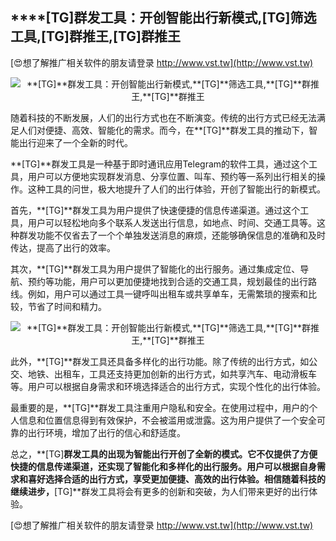 ## ****[TG]**群发工具：开创智能出行新模式,**[TG]**筛选工具,**[TG]**群推王,**[TG]**群推王**

[😍想了解推广相关软件的朋友请登录 http://www.vst.tw](http://www.vst.tw)

 <center><img src="https://vst.tw/MP4/tuiguang/png/6.png" alt="**[TG]**群发工具：开创智能出行新模式,**[TG]**筛选工具,**[TG]**群推王,**[TG]**群推王"></center>

随着科技的不断发展，人们的出行方式也在不断演变。传统的出行方式已经无法满足人们对便捷、高效、智能化的需求。而今，在**[TG]**群发工具的推动下，智能出行迎来了一个全新的时代。

**[TG]**群发工具是一种基于即时通讯应用Telegram的软件工具，通过这个工具，用户可以方便地实现群发消息、分享位置、叫车、预约等一系列出行相关的操作。这种工具的问世，极大地提升了人们的出行体验，开创了智能出行的新模式。

首先，**[TG]**群发工具为用户提供了快速便捷的信息传递渠道。通过这个工具，用户可以轻松地向多个联系人发送出行信息，如地点、时间、交通工具等。这种群发功能不仅省去了一个个单独发送消息的麻烦，还能够确保信息的准确和及时传达，提高了出行的效率。

其次，**[TG]**群发工具为用户提供了智能化的出行服务。通过集成定位、导航、预约等功能，用户可以更加便捷地找到合适的交通工具，规划最佳的出行路线。例如，用户可以通过工具一键呼叫出租车或共享单车，无需繁琐的搜索和比较，节省了时间和精力。

 <center><img src="https://vst.tw/MP4/tuiguang/png/2.png" alt="**[TG]**群发工具：开创智能出行新模式,**[TG]**筛选工具,**[TG]**群推王,**[TG]**群推王"></center>

此外，**[TG]**群发工具还具备多样化的出行功能。除了传统的出行方式，如公交、地铁、出租车，工具还支持更加创新的出行方式，如共享汽车、电动滑板车等。用户可以根据自身需求和环境选择适合的出行方式，实现个性化的出行体验。

最重要的是，**[TG]**群发工具注重用户隐私和安全。在使用过程中，用户的个人信息和位置信息得到有效保护，不会被滥用或泄露。这为用户提供了一个安全可靠的出行环境，增加了出行的信心和舒适度。

总之，**[TG]**群发工具的出现为智能出行开创了全新的模式。它不仅提供了方便快捷的信息传递渠道，还实现了智能化和多样化的出行服务。用户可以根据自身需求和喜好选择合适的出行方式，享受更加便捷、高效的出行体验。相信随着科技的继续进步，**[TG]**群发工具将会有更多的创新和突破，为人们带来更好的出行体验。

[😍想了解推广相关软件的朋友请登录 http://www.vst.tw](http://www.vst.tw)



